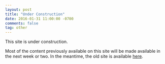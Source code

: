 ```yaml
---
layout: post
title: "Under Construction"
date: 2016-01-31 11:00:00 -0700
comments: false
tag: other
---
```


This site is under construction. 

Most of the content previously available on this site will be made available in the next week or two. 
In the meantime, the old site is available [here](https://sites.google.com/a/aupasana.com/public/).

